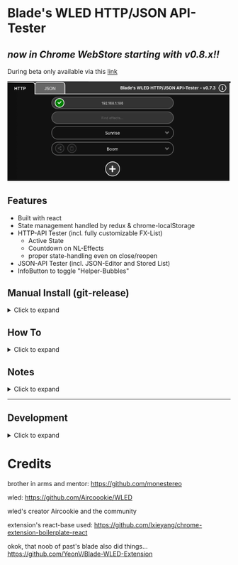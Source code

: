 # Blade's WLED HTTP/JSON API-Tester 
## *now in Chrome WebStore starting with v0.8.x!!*

During beta only available via this [link](https://chrome.google.com/webstore/detail/blades-wled-api-tester/foeecfbflpljollbdmemelnmmihmlglf)

![Image description](http.png)

## Features

- Built with react
- State management handled by redux & chrome-localStorage
- HTTP-API Tester (incl. fully customizable FX-List)
  - Active State
  - Countdown on NL-Effects
  - proper state-handling even on close/reopen
- JSON-API Tester (incl. JSON-Editor and Stored List)
- InfoButton to toggle "Helper-Bubbles"

## Manual Install (git-release)
<details>
  <summary>Click to expand</summary>
  
  > git-releases can contain newer features, which are not published to store yet
  
  1. [Download Extension](https://github.com/YeonV/Blade-WLED-Extension-React/releases/latest/download/Blade_WLED.zip) & unzip
  2. GoTo Chrome-Extensions: `chrome://extensions`
  3. Toggle Developer mode -> Load unpacked -> select Folder

  ![Chrome](chrome.png)
</details>

## How To
<details>
  <summary>Click to expand</summary>

  click on the info-icon at the topper right corner.

  > please don't use the app while helper-bubbles are opened, might lead to a visual bug. you can also repress the info-button after the visual-bug to fix it.
</details>

## Notes
<details>
  <summary>Click to expand</summary>

  - "add new effect"- and "IP"-inputs can also be confirmed with "Enter"-key
  - clicking the icon of an effect-parameter toggles the whole parameter (i.e. the sun-icon at the brightness sliders toggles if whole brightness-parameter)
</details>

---

## Development
<details>
  <summary>Click to expand</summary>

  > cloning the latest will contain chrome-release + git-release + non-released-commits

  ```
  git clone https://github.com/YeonV/Blade-WLED-Extension-React.git
  cd Blade-WLED-Extension-React
  ```

  ---

  Starting DEV-Server (with hotReload):

  ```
  yarn
  yarn start
  ```

  => use `build` folder as Chrome-Extension

  ---

  Building Extension (Production):

  ```
  yarn
  yarn build
  ```

  => use `build` folder as Chrome-Extension
</details>

# Credits

brother in arms and mentor: https://github.com/monestereo

wled: https://github.com/Aircoookie/WLED

wled's creator Aircookie and the community

extension's react-base used: https://github.com/lxieyang/chrome-extension-boilerplate-react

okok, that noob of past's blade also did things... https://github.com/YeonV/Blade-WLED-Extension
